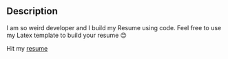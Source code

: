 ## Description

I am so weird developer and I build my Resume using code. Feel free to use my Latex template to build your resume 😊

Hit my [resume](./resume.pdf)
